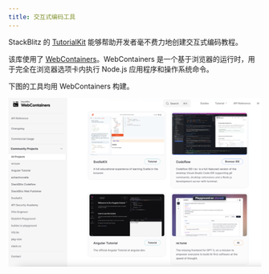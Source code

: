 ```yaml
---
title: 交互式编码工具
---
```


StackBlitz 的 [TutorialKit](https://tutorialkit.dev/) 能够帮助开发者毫不费力地创建交互式编码教程。


该库使用了 [WebContainers](https://webcontainers.io/)。WebContainers 是一个基于浏览器的运行时，用于完全在浏览器选项卡内执行 Node.js 应用程序和操作系统命令。

下图的工具均用 WebContainers 构建。

![alt text](./web-containers.png)